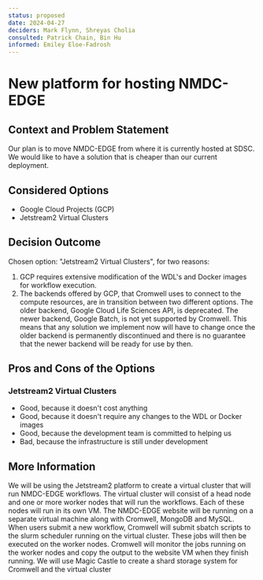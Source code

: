 ```yaml
---
status: proposed
date: 2024-04-27
deciders: Mark Flynn, Shreyas Cholia
consulted: Patrick Chain, Bin Hu
informed: Emiley Eloe-Fadrosh
---
```

# New platform for hosting NMDC-EDGE

## Context and Problem Statement
Our plan is to move NMDC-EDGE from where it is currently hosted at SDSC. We would like to have a solution that is cheaper than our current deployment.

## Considered Options

* Google Cloud Projects (GCP)
* Jetstream2 Virtual Clusters

## Decision Outcome

Chosen option: "Jetstream2 Virtual Clusters", for two reasons:  
1) GCP requires extensive modification of the WDL's and Docker images for workflow execution.
2) The backends offered by GCP, that Cromwell uses to connect to the compute resources, are in transition between
two different options. The older backend, Google Cloud Life Sciences API, is deprecated. The newer backend, Google Batch, is not yet supported by Cromwell. 
This means that any solution we implement now will have to change once the older backend is permanently discontinued and there 
is no guarantee that the newer backend will be ready for use by then.

## Pros and Cons of the Options

### Jetstream2 Virtual Clusters

* Good, because it doesn't cost anything
* Good, because it doesn't require any changes to the WDL or Docker images
* Good, because the development team is committed to helping us
* Bad, because the infrastructure is still under development

## More Information
We will be using the Jetstream2 platform to create a virtual cluster that will run NMDC-EDGE workflows. The virtual
cluster will consist of a head node and one or more worker nodes that will run the workflows. Each of these nodes will
run in its own VM. The NMDC-EDGE website will be running on a separate virtual machine along with Cromwell, MongoDB and MySQL.  
When users submit a new workflow, Cromwell will submit sbatch scripts to the slurm scheduler running on the virtual 
cluster. These jobs will then be executed on the worker nodes. Cromwell will monitor the jobs running on the worker
nodes and copy the output to the website VM when they finish running. We will use Magic Castle to create
a shard storage system for Cromwell and the virtual cluster
